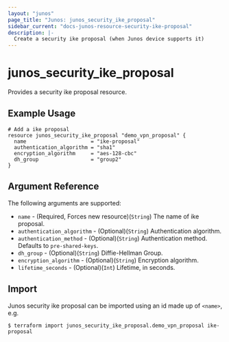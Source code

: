 ```yaml
---
layout: "junos"
page_title: "Junos: junos_security_ike_proposal"
sidebar_current: "docs-junos-resource-security-ike-proposal"
description: |-
  Create a security ike proposal (when Junos device supports it)
---
```


# junos_security_ike_proposal

Provides a security ike proposal resource.

## Example Usage

```hcl
# Add a ike proposal
resource junos_security_ike_proposal "demo_vpn_proposal" {
  name                     = "ike-proposal"
  authentication_algorithm = "sha1"
  encryption_algorithm     = "aes-128-cbc"
  dh_group                 = "group2"
}
```

## Argument Reference

The following arguments are supported:

* `name` - (Required, Forces new resource)(`String`) The name of ike proposal.
* `authentication_algorithm` - (Optional)(`String`) Authentication algorithm.
* `authentication_method` - (Optional)(`String`) Authentication method. Defaults to `pre-shared-keys`.
* `dh_group` - (Optional)(`String`) Diffie-Hellman Group.
* `encryption_algorithm` - (Optional)(`String`) Encryption algorithm.
* `lifetime_seconds` - (Optional)(`Int`) Lifetime, in seconds.

## Import

Junos security ike proposal can be imported using an id made up of `<name>`, e.g.

```shell
$ terraform import junos_security_ike_proposal.demo_vpn_proposal ike-proposal
```
